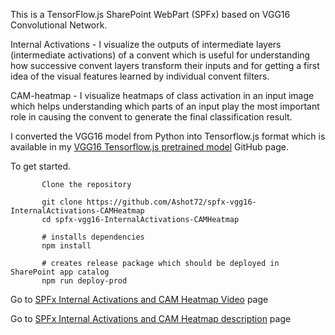 This is a TensorFlow.js SharePoint WebPart (SPFx) based on VGG16 Convolutional Network.

Internal Activations - I visualize the outputs of intermediate layers (intermediate activations) of a convent which is useful for understanding how successive convent layers transform their inputs and for getting a first idea of the visual features learned by individual convent filters.

CAM-heatmap - I visualize heatmaps of class activation in an input image which helps understanding which parts of an input play the most important role in causing the convent to generate the final classification result.

I converted the VGG16 model from Python into Tensorflow.js format which is available in my [VGG16 Tensorflow.js pretrained model](https://github.com/Ashot72/vgg16-tensorflowjs-model/) GitHub page.

To get started.

```
       Clone the repository

       git clone https://github.com/Ashot72/spfx-vgg16-InternalActivations-CAMHeatmap
       cd spfx-vgg16-InternalActivations-CAMHeatmap

       # installs dependencies
       npm install

       # creates release package which should be deployed in SharePoint app catalog
       npm run deploy-prod
```

Go to [SPFx Internal Activations and CAM Heatmap Video](https://youtu.be/aVQ0-G6-Peo) page

Go to [SPFx Internal Activations and CAM Heatmap description](https://ashot72.github.io/spfx-vgg16-InternalActivations-CAMHeatmap/) page
